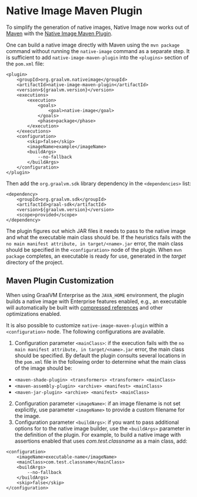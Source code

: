# Native Image Maven Plugin

To simplify the generation of native images, Native Image now works out
of [Maven](https://maven.apache.org/what-is-maven.html) with the [Native Image Maven Plugin](https://search.maven.org/artifact/com.oracle.substratevm/native-image-maven-plugin/).

One can build a native image directly with Maven
using the `mvn package` command without running the `native-image` command as a
separate step. It is sufficient to add `native-image-maven-plugin` into the
`<plugins>` section of the `pom.xml` file:
```
<plugin>
    <groupId>org.graalvm.nativeimage</groupId>
    <artifactId>native-image-maven-plugin</artifactId>
    <version>${graalvm.version}</version>
    <executions>
        <execution>
            <goals>
                <goal>native-image</goal>
            </goals>
            <phase>package</phase>
        </execution>
    </executions>
    <configuration>
        <skip>false</skip>
        <imageName>example</imageName>
        <buildArgs>
            --no-fallback
        </buildArgs>
    </configuration>
</plugin>
```
Then add the `org.graalvm.sdk` library dependency in the `<dependencies>` list:

```
<dependency>
    <groupId>org.graalvm.sdk</groupId>
    <artifactId>graal-sdk</artifactId>
    <version>${graalvm.version}</version>
    <scope>provided</scope>
</dependency>
```

The plugin figures out which JAR files it needs to pass to the native image and
what the executable main class should be. If the heuristics fails with the `no main manifest attribute, in target/<name>.jar` error, the main class should be
specified in the `<configuration>` node of the plugin. When `mvn package` completes, an executable is ready for use, generated in the _target_ directory of the project.

## Maven Plugin Customization

When using GraalVM Enterprise as the `JAVA_HOME` environment, the plugin builds a native image with Enterprise features enabled, e.g., an executable will automatically be built with [compressed references](https://medium.com/graalvm/isolates-and-compressed-references-more-flexible-and-efficient-memory-management-for-graalvm-a044cc50b67e) and other optimizations enabled.

It is also possible to customize `native-image-maven-plugin` within a
`<configuration>` node. The following configurations are available.

1. Configuration parameter `<mainClass>`: if the execution fails with the `no main manifest attribute, in target/<name>.jar` error, the main class should be specified. By default the plugin consults several locations in the  `pom.xml` file in the following order to determine what the main class of the image should be:
* `<maven-shade-plugin> <transformers> <transformer> <mainClass>`
* `<maven-assembly-plugin> <archive> <manifest> <mainClass>`
* `<maven-jar-plugin> <archive> <manifest> <mainClass>`
2. Configuration parameter `<imageName>`: if an image filename is not set explicitly, use parameter `<imageName>` to provide a custom filename for the image.
3. Configuration parameter `<buildArgs>`: if you want to pass additional options for to the native image builder, use the `<buildArgs>` parameter in the definition of the plugin. For example, to build a native image with assertions enabled that uses _com.test.classname_ as a main class, add:

```
<configuration>
    <imageName>executable-name</imageName>
    <mainClass>com.test.classname</mainClass>
    <buildArgs>
        --no-fallback
    </buildArgs>
    <skip>false</skip>
</configuration>
```
